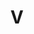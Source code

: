 ---
weight: 1
images:
- /images/photos/20230405 - Sortie Photo - Stéphane G. - 0005.jpg
title: V
tags:
- portrait
- archive
---